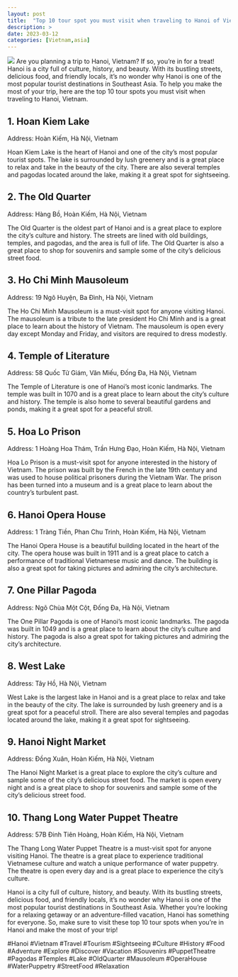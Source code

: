 ```yaml
---
layout: post
title:  "Top 10 tour spot you must visit when traveling to Hanoi of Vietnam"
description: >
date: 2023-03-12
categories: [Vietnam,asia]
---
```

<img src="https://source.unsplash.com/1600x900/?hanoi,vietnam">
Are you planning a trip to Hanoi, Vietnam? If so, you’re in for a treat! Hanoi is a city full of culture, history, and beauty. With its bustling streets, delicious food, and friendly locals, it’s no wonder why Hanoi is one of the most popular tourist destinations in Southeast Asia. To help you make the most of your trip, here are the top 10 tour spots you must visit when traveling to Hanoi, Vietnam. 

## 1. Hoan Kiem Lake 
Address: Hoàn Kiếm, Hà Nội, Vietnam

Hoan Kiem Lake is the heart of Hanoi and one of the city’s most popular tourist spots. The lake is surrounded by lush greenery and is a great place to relax and take in the beauty of the city. There are also several temples and pagodas located around the lake, making it a great spot for sightseeing. 

## 2. The Old Quarter 
Address: Hàng Bồ, Hoàn Kiếm, Hà Nội, Vietnam

The Old Quarter is the oldest part of Hanoi and is a great place to explore the city’s culture and history. The streets are lined with old buildings, temples, and pagodas, and the area is full of life. The Old Quarter is also a great place to shop for souvenirs and sample some of the city’s delicious street food. 

## 3. Ho Chi Minh Mausoleum 
Address: 19 Ngõ Huyện, Ba Đình, Hà Nội, Vietnam

The Ho Chi Minh Mausoleum is a must-visit spot for anyone visiting Hanoi. The mausoleum is a tribute to the late president Ho Chi Minh and is a great place to learn about the history of Vietnam. The mausoleum is open every day except Monday and Friday, and visitors are required to dress modestly. 

## 4. Temple of Literature 
Address: 58 Quốc Tử Giám, Văn Miếu, Đống Đa, Hà Nội, Vietnam

The Temple of Literature is one of Hanoi’s most iconic landmarks. The temple was built in 1070 and is a great place to learn about the city’s culture and history. The temple is also home to several beautiful gardens and ponds, making it a great spot for a peaceful stroll. 

## 5. Hoa Lo Prison 
Address: 1 Hoàng Hoa Thám, Trần Hưng Đạo, Hoàn Kiếm, Hà Nội, Vietnam

Hoa Lo Prison is a must-visit spot for anyone interested in the history of Vietnam. The prison was built by the French in the late 19th century and was used to house political prisoners during the Vietnam War. The prison has been turned into a museum and is a great place to learn about the country’s turbulent past. 

## 6. Hanoi Opera House 
Address: 1 Tràng Tiền, Phan Chu Trinh, Hoàn Kiếm, Hà Nội, Vietnam

The Hanoi Opera House is a beautiful building located in the heart of the city. The opera house was built in 1911 and is a great place to catch a performance of traditional Vietnamese music and dance. The building is also a great spot for taking pictures and admiring the city’s architecture. 

## 7. One Pillar Pagoda 
Address: Ngõ Chùa Một Cột, Đống Đa, Hà Nội, Vietnam

The One Pillar Pagoda is one of Hanoi’s most iconic landmarks. The pagoda was built in 1049 and is a great place to learn about the city’s culture and history. The pagoda is also a great spot for taking pictures and admiring the city’s architecture. 

## 8. West Lake 
Address: Tây Hồ, Hà Nội, Vietnam

West Lake is the largest lake in Hanoi and is a great place to relax and take in the beauty of the city. The lake is surrounded by lush greenery and is a great spot for a peaceful stroll. There are also several temples and pagodas located around the lake, making it a great spot for sightseeing. 

## 9. Hanoi Night Market 
Address: Đồng Xuân, Hoàn Kiếm, Hà Nội, Vietnam

The Hanoi Night Market is a great place to explore the city’s culture and sample some of the city’s delicious street food. The market is open every night and is a great place to shop for souvenirs and sample some of the city’s delicious street food. 

## 10. Thang Long Water Puppet Theatre 
Address: 57B Đinh Tiên Hoàng, Hoàn Kiếm, Hà Nội, Vietnam

The Thang Long Water Puppet Theatre is a must-visit spot for anyone visiting Hanoi. The theatre is a great place to experience traditional Vietnamese culture and watch a unique performance of water puppetry. The theatre is open every day and is a great place to experience the city’s culture. 

Hanoi is a city full of culture, history, and beauty. With its bustling streets, delicious food, and friendly locals, it’s no wonder why Hanoi is one of the most popular tourist destinations in Southeast Asia. Whether you’re looking for a relaxing getaway or an adventure-filled vacation, Hanoi has something for everyone. So, make sure to visit these top 10 tour spots when you’re in Hanoi and make the most of your trip! 

#Hanoi #Vietnam #Travel #Tourism #Sightseeing #Culture #History #Food #Adventure #Explore #Discover #Vacation #Souvenirs #PuppetTheatre #Pagodas #Temples #Lake #OldQuarter #Mausoleum #OperaHouse #WaterPuppetry #StreetFood #Relaxation